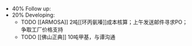 - 40% Follow up:
- 20% Developing:
	- TODO [[ARMOSA]] 2吨[[环丙氨嗪]]成本核算；上午发送邮件寻求PO；争取工厂价格支持
	- TODO [[佛山正典]] 10吨甲基，与谭沟通
